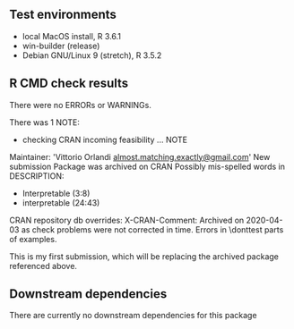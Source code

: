 ## Test environments
* local MacOS install, R 3.6.1
* win-builder (release)
* Debian GNU/Linux 9 (stretch), R 3.5.2

## R CMD check results
There were no ERRORs or WARNINGs.

There was 1 NOTE:

* checking CRAN incoming feasibility ... NOTE

Maintainer: 'Vittorio Orlandi <almost.matching.exactly@gmail.com>'
New submission
Package was archived on CRAN
Possibly mis-spelled words in DESCRIPTION:
  * Interpretable (3:8)
  * interpretable (24:43)

CRAN repository db overrides:
  X-CRAN-Comment: Archived on 2020-04-03 as check problems were not
    corrected in time.
Errors in \donttest parts of examples.

This is my first submission, which will be replacing the archived package
referenced above.

## Downstream dependencies
There are currently no downstream dependencies for this package
